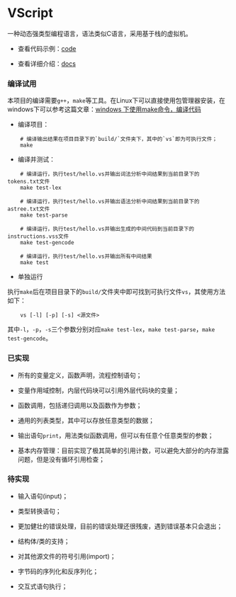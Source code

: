 # VScript

一种动态强类型编程语言，语法类似C语言，采用基于栈的虚拟机。

* 查看代码示例：[code](code/)

* 查看详细介绍：[docs](docs/Intro.md)

### 编译试用

本项目的编译需要`g++`，`make`等工具。在Linux下可以直接使用包管理器安装，在windows下可以参考这篇文章：[windows 下使用make命令，编译代码](https://blog.csdn.net/Nicholas_Liu2017/article/details/78323391)

* 编译项目：

```shell
    # 编译输出结果在项目目录下的`build/`文件夹下，其中的`vs`即为可执行文件；
    make
```

* 编译并测试：

``` shell
    # 编译运行，执行test/hello.vs并输出词法分析中间结果到当前目录下的tokens.txt文件
    make test-lex

    # 编译运行，执行test/hello.vs并输出语法分析中间结果到当前目录下的astree.txt文件
    make test-parse

    # 编译运行，执行test/hello.vs并输出生成的中间代码到当前目录下的instructions.vss文件
    make test-gencode

    # 编译运行，执行test/hello.vs并输出所有中间结果
    make test
```

* 单独运行

执行`make`后在项目目录下的`build/`文件夹中即可找到可执行文件`vs`，其使用方法如下：

```
    vs [-l] [-p] [-s] <源文件>
```

其中`-l`，`-p`，`-s`三个参数分别对应`make test-lex`，`make test-parse`，`make test-gencode`。

### 已实现

* 所有的变量定义，函数声明，流程控制语句；

* 变量作用域控制，内层代码块可以引用外层代码块的变量；

* 函数调用，包括递归调用以及函数作为参数；

* 通用的列表类型，其中可以存放任意类型的数据；

* 输出语句`print`，用法类似函数调用，但可以有任意个任意类型的参数；

* 基本内存管理：目前实现了极其简单的引用计数，可以避免大部分的内存泄露问题，但是没有循环引用检查；

### 待实现

* 输入语句(input)；

* 类型转换语句；

* 更加健壮的错误处理，目前的错误处理还很残废，遇到错误基本只会退出；

* 结构体/类的支持；

* 对其他源文件的符号引用(import)；

* 字节码的序列化和反序列化；

* 交互式语句执行；
